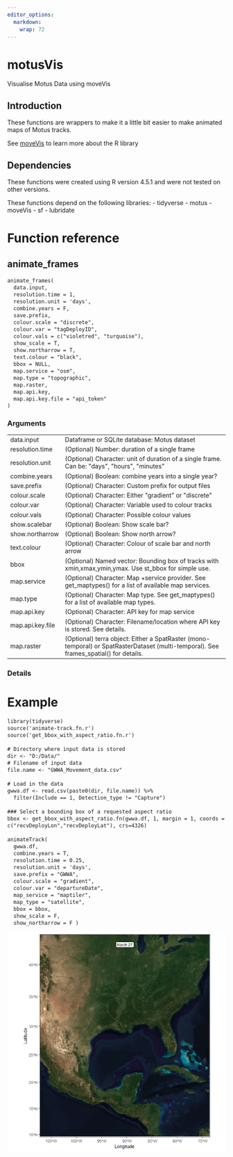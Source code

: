 ```yaml
---
editor_options: 
  markdown: 
    wrap: 72
---
```


# motusVis

Visualise Motus Data using moveVis

## Introduction

These functions are wrappers to make it a little bit easier to make
animated maps of Motus tracks.

See [moveVis](https://movevis.org/) to learn more about the R library

## Dependencies

These functions were created using R version 4.5.1 and were not tested
on other versions.

These functions depend on the following libraries: - tidyverse - motus -
moveVis - sf - lubridate

# Function reference

## animate_frames

```         
animate_frames(
  data.input, 
  resolution.time = 1, 
  resolution.unit = 'days', 
  combine.years = F, 
  save.prefix, 
  colour.scale = "discrete", 
  colour.var = "tagDeployID",
  colour.vals = c("violetred", "turquoise"),
  show_scale = T,
  show.northarrow = T,
  text.colour = "black",
  bbox = NULL,
  map.service = "osm", 
  map.type = "topographic", 
  map.raster,
  map.api.key,
  map.api.key.file = "api_token"
)
```

### Arguments

|  |  |
|--------------------|----------------------------------------------------|
| data.input | Dataframe or SQLite database: Motus dataset |
| resolution.time | (Optional) Number: duration of a single frame |
| resolution.unit | (Optional) Character: unit of duration of a single frame. Can be: "days", "hours", "minutes" |
| combine.years | (Optional) Boolean: combine years into a single year? |
| save.prefix | (Optional) Character: Custom prefix for output files |
| colour.scale | (Optional) Character: Either "gradient" or "discrete" |
| colour.var | (Optional) Character: Variable used to colour tracks |
| colour.vals | (Optional) Character: Possible colour values |
| show.scalebar | (Optional) Boolean: Show scale bar? |
| show.northarrow | (Optional) Boolean: Show north arrow? |
| text.colour | (Optional) Character: Colour of scale bar and north arrow |
| bbox | (Optional) Named vector: Bounding box of tracks with xmin,xmax,ymin,ymax. Use st_bbox for simple use. |
| map.service | (Optional) Character: Map +service provider. See get_maptypes() for a list of available map services. |
| map.type | (Optional) Character: Map type. See get_maptypes() for a list of available map types. |
| map.api.key | (Optional) Character: API key for map service |
| map.api.key.file | (Optional) Character: Filename/location where API key is stored. See details. |
| map.raster | (Optional) terra object: Either a SpatRaster (mono-temporal) or SpatRasterDataset (multi-temporal). See frames_spatial() for details. |

### Details


# Example

```
library(tidyverse)
source('animate-track.fn.r')
source('get_bbox_with_aspect_ratio.fn.r')

# Directory where input data is stored
dir <- "D:/Data/"
# Filename of input data
file.name <- "GWWA_Movement_data.csv"

# Load in the data
gwwa.df <- read.csv(paste0(dir, file.name)) %>%
  filter(Include == 1, Detection_type != "Capture")
  
### Select a bounding box of a requested aspect ratio
bbox <- get_bbox_with_aspect_ratio.fn(gwwa.df, 1, margin = 1, coords = c("recvDeployLon","recvDeployLat"), crs=4326)

animateTrack( 
  gwwa.df, 
  combine.years = T, 
  resolution.time = 0.25, 
  resolution.unit = 'days', 
  save.prefix = "GWWA", 
  colour.scale = "gradient", 
  colour.var = "departureDate", 
  map_service = "maptiler", 
  map_type = "satellite", 
  bbox = bbox, 
  show_scale = F, 
  show_northarrow = F )
```

![Animated map of Motus tracks](GWWA-0.25days-satellite.gif)
